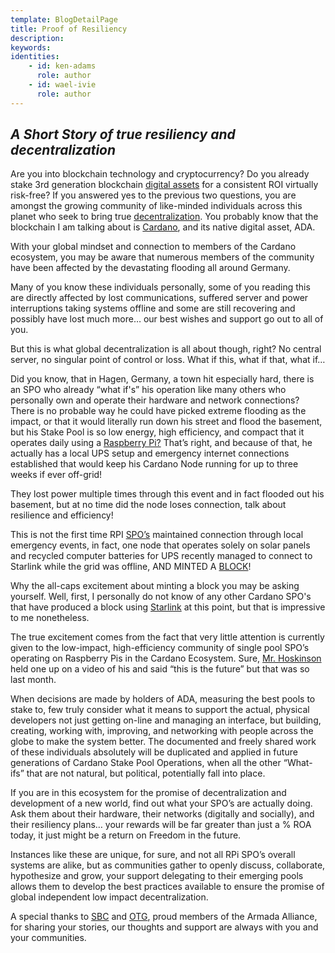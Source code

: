```yaml
---
template: BlogDetailPage
title: Proof of Resiliency
description: 
keywords: 
identities: 
    - id: ken-adams
      role: author
    - id: wael-ivie
      role: author
---
```


## ***A Short Story of true resiliency and decentralization***


Are you into blockchain technology and cryptocurrency? Do you already stake 3rd generation blockchain [digital assets](/en/terms/digital-asset.md) for a consistent ROI virtually risk-free? If you answered yes to the previous two questions, you are amongst the growing community of like-minded individuals across this planet who seek to bring true [decentralization](/en/terms/decentralized.md). You probably know that the blockchain I am talking about is [Cardano](/en/terms/cardano.md), and its native digital asset, ADA.

With your global mindset and connection to members of the Cardano ecosystem, you may be aware that numerous members of the community have been affected by the devastating flooding all around Germany. 
<YoutubeVideo url="https://www.youtube.com/watch?v=I9RAh6urs9o" description="German Flooding 2021" />

Many of you know these individuals personally, some of you reading this are directly affected by lost communications, suffered server and power interruptions taking systems offline and some are still recovering and possibly have lost much more… our best wishes and support go out to all of you.
 
But this is what global decentralization is all about though, right? No central server, no singular point of control or loss. What if this, what if that, what if…
 
Did you know, that in Hagen, Germany, a town hit especially hard, there is an SPO who already “what if's” his operation like many others who personally own and operate their hardware and network connections? There is no probable way he could have picked extreme flooding as the impact, or that it would literally run down his street and flood the basement, but his Stake Pool is so low energy, high efficiency, and compact that it operates daily using a [Raspberry Pi?](/en/identities/raspberrypi.md) That’s right, and because of that, he actually has a local UPS setup and emergency internet connections established that would keep his Cardano Node running for up to three weeks if ever off-grid!
 
They lost power multiple times through this event and in fact flooded out his basement, but at no time did the node loses connection, talk about resilience and efficiency!
 
This is not the first time RPI [SPO’s](/en/terms/stake-pool-operator.md) maintained connection through local emergency events, in fact, one node that operates solely on solar panels and recycled computer batteries for UPS recently managed to connect to Starlink while the grid was offline, AND MINTED A [BLOCK](/en/terms/block.md)!
 
Why the all-caps excitement about minting a block you may be asking yourself. Well, first, I personally do not know of any other Cardano SPO's that have produced a block using [Starlink](/en/identities/starlink.md) at this point, but that is impressive to me nonetheless.
 
The true excitement comes from the fact that very little attention is currently given to the low-impact, high-efficiency community of single pool SPO’s operating on Raspberry Pis in the Cardano Ecosystem. Sure, [Mr. Hoskinson](/en/identities/charles-hoskinson.md) held one up on a video of his and said “this is the future” but that was so last month.
 
When decisions are made by holders of ADA, measuring the best pools to stake to, few truly consider what it means to support the actual, physical developers not just getting on-line and managing an interface, but building, creating, working with, improving, and networking with people across the globe to make the system better. The documented and freely shared work of these individuals absolutely will be duplicated and applied in future generations of Cardano Stake Pool Operations, when all the other “What-ifs” that are not natural, but political, potentially fall into place.
 
If you are in this ecosystem for the promise of decentralization and development of a new world, find out what your SPO’s are actually doing. Ask them about their hardware, their networks (digitally and socially), and their resiliency plans… your rewards will be far greater than just a % ROA today, it just might be a return on Freedom in the future.

Instances like these are unique, for sure, and not all RPi SPO’s overall systems are alike, but as communities gather to openly discuss, collaborate, hypothesize and grow, your support delegating to their emerging pools allows them to develop the best practices available to ensure the promise of global independent low impact decentralization. 
 
A special thanks to [SBC](/en/stake-pools/406a08532d2ca8dd08ea39e082dc8acdc2a3b34d0c517bd0e40af5e1.md) and [OTG](/en/stake-pools/c825168836c5bf850dec38567eb4771c2e03eea28658ff291df768ae.md), proud members of the Armada Alliance, for sharing your stories, our thoughts and support are always with you and your communities.
